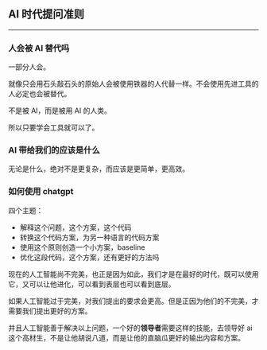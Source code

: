 ## AI 时代提问准则

---

### 人会被 AI 替代吗

一部分人会。

就像只会用石头敲石头的原始人会被使用铁器的人代替一样。不会使用先进工具的人必定也会被替代。

不是被 AI，而是被用 AI 的人类。

所以只要学会工具就可以了。

### AI 带给我们的应该是什么

无论是什么，绝对不是更复杂，而应该是更简单，更高效。

### 如何使用 chatgpt

四个主题：

- 解释这个问题，这个方案，这个代码
- 转换这个代码方案，为另一种语言的代码方案
- 使用这个原则创造一个小方案，baseline
- 优化这段代码，这个方案，还有更好的方法吗

现在的人工智能尚不完美，也正是因为如此，我们才是在最好的时代，既可以使用它，又可以让他进化，可以看到表层也可以看到底层。

如果人工智能过于完美，对我们提出的要求会更高。但是正因为他们的不完美，才需要我们提出更好的方案。

并且人工智能善于解决以上问题，一个好的**领导者**需要这样的技能，去领导好 ai 这个高材生，不是让他胡说八道，而是让他的直脑瓜更好的输出内容和方案。
